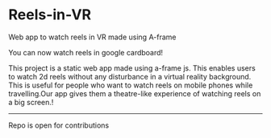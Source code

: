 # Reels-in-VR
Web app to watch reels in VR made using A-frame


You can now watch reels in google cardboard!

This project is a static web app made using a-frame js. This enables users to watch 2d reels without any disturbance in a virtual reality background. This is useful for people who want to watch reels on mobile phones while travelling.Our app gives them a theatre-like experience of watching reels on a big screen.!

____________

Repo is open for contributions
